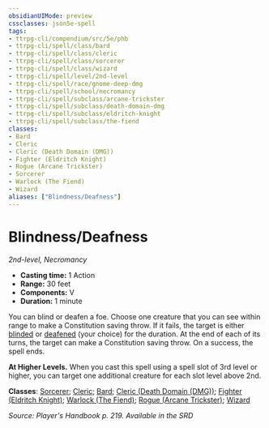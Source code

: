 ```yaml
---
obsidianUIMode: preview
cssclasses: json5e-spell
tags:
- ttrpg-cli/compendium/src/5e/phb
- ttrpg-cli/spell/class/bard
- ttrpg-cli/spell/class/cleric
- ttrpg-cli/spell/class/sorcerer
- ttrpg-cli/spell/class/wizard
- ttrpg-cli/spell/level/2nd-level
- ttrpg-cli/spell/race/gnome-deep-dmg
- ttrpg-cli/spell/school/necromancy
- ttrpg-cli/spell/subclass/arcane-trickster
- ttrpg-cli/spell/subclass/death-domain-dmg
- ttrpg-cli/spell/subclass/eldritch-knight
- ttrpg-cli/spell/subclass/the-fiend
classes:
- Bard
- Cleric
- Cleric (Death Domain (DMG))
- Fighter (Eldritch Knight)
- Rogue (Arcane Trickster)
- Sorcerer
- Warlock (The Fiend)
- Wizard
aliases: ["Blindness/Deafness"]
---
```

# Blindness/Deafness
*2nd-level, Necromancy*  


- **Casting time:** 1 Action
- **Range:** 30 feet
- **Components:** V
- **Duration:** 1 minute

You can blind or deafen a foe. Choose one creature that you can see within range to make a Constitution saving throw. If it fails, the target is either [blinded](3-Mechanics/CLI/rules/conditions.md#Blinded) or [deafened](3-Mechanics/CLI/rules/conditions.md#Deafened) (your choice) for the duration. At the end of each of its turns, the target can make a Constitution saving throw. On a success, the spell ends.

**At Higher Levels.** When you cast this spell using a spell slot of 3rd level or higher, you can target one additional creature for each slot level above 2nd.

**Classes**: [Sorcerer](3-Mechanics/CLI/lists/list-spells-classes-sorcerer.md); [Cleric](3-Mechanics/CLI/lists/list-spells-classes-cleric.md); [Bard](3-Mechanics/CLI/lists/list-spells-classes-bard.md); [Cleric (Death Domain (DMG))](3-Mechanics/CLI/lists/list-spells-classes-cleric-death-domain-dmg.md "subclass=DMG"); [Fighter (Eldritch Knight)](3-Mechanics/CLI/lists/list-spells-classes-fighter-eldritch-knight.md); [Warlock (The Fiend)](3-Mechanics/CLI/lists/list-spells-classes-warlock-the-fiend.md); [Rogue (Arcane Trickster)](3-Mechanics/CLI/lists/list-spells-classes-rogue-arcane-trickster.md); [Wizard](3-Mechanics/CLI/lists/list-spells-classes-wizard.md)

*Source: Player's Handbook p. 219. Available in the <span title='Systems Reference Document (5.1)'>SRD</span>*